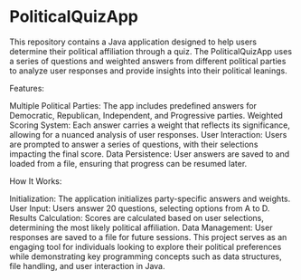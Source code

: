 # PoliticalQuizApp
This repository contains a Java application designed to help users determine their political affiliation through a quiz. The PoliticalQuizApp uses a series of questions and weighted answers from different political parties to analyze user responses and provide insights into their political leanings.

Features:

Multiple Political Parties: The app includes predefined answers for Democratic, Republican, Independent, and Progressive parties.
Weighted Scoring System: Each answer carries a weight that reflects its significance, allowing for a nuanced analysis of user responses.
User Interaction: Users are prompted to answer a series of questions, with their selections impacting the final score.
Data Persistence: User answers are saved to and loaded from a file, ensuring that progress can be resumed later.

How It Works:

Initialization: The application initializes party-specific answers and weights.
User Input: Users answer 20 questions, selecting options from A to D.
Results Calculation: Scores are calculated based on user selections, determining the most likely political affiliation.
Data Management: User responses are saved to a file for future sessions.
This project serves as an engaging tool for individuals looking to explore their political preferences while demonstrating key programming concepts such as data structures, file handling, and user interaction in Java.
